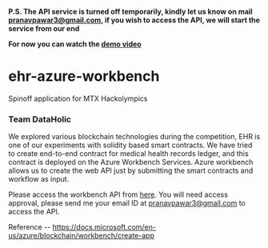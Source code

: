 **P.S. The API service is turned off temporarily, kindly let us know on mail pranavpawar3@gmail.com, if you wish to access the API, we will start the service from our end**

**For now you can watch the [demo video](https://drive.google.com/file/d/1PZc1AtweYodBAyi4xgc6CN4c0V5ub7ym/view?usp=sharing)**
<!---**Please note that app link is changed to https://ehr-nrsseu.azurewebsites.net/applications/1/workflows/1 ; previous link in documentation is disabled due to Azure subscription changes.**---->

# ehr-azure-workbench
Spinoff application for MTX Hackolympics

### Team DataHolic

We explored various blockchain technologies during the competition, EHR is one of our experiments with solidity based smart contracts. 
We have tried to create end-to-end contract for medical health records ledger, and this contract is deployed on the Azure Workbench Services. Azure workbench allows us to create the web API just by submitting the smart contracts and workflow as input. 

Please access the workbench API from [here](https://ehr-nrsseu.azurewebsites.net/applications/1/workflows/1). You will need access approval, please send me your email ID at pranavpawar3@gmail.com to access the API. 



Reference --  https://docs.microsoft.com/en-us/azure/blockchain/workbench/create-app
